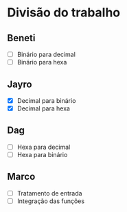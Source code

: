 # Divisão do trabalho

## Beneti
* [ ] Binário para decimal
* [ ] Binário para hexa

## Jayro
* [x] Decimal para binário 
* [x] Decimal para hexa

## Dag
* [ ] Hexa para decimal 
* [ ] Hexa para binário

## Marco
* [ ] Tratamento de entrada
* [ ] Integração das funções

